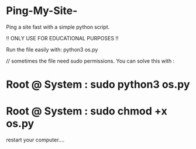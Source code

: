 # Ping-My-Site-
Ping a site fast with a simple python script.

!! ONLY USE FOR EDUCATIONAL PURPOSES !!

Run the file easily with:
python3 os.py

// sometimes the file need sudo permissions.
You can solve this with :

# Root @ System : sudo python3 os.py
# Root @ System : sudo chmod +x os.py

restart your computer....
